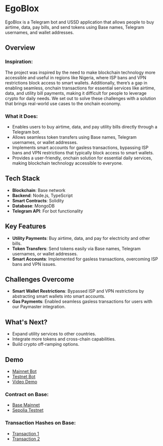 # EgoBlox

EgoBlox is a Telegram bot and USSD application that allows people to buy airtime, data, pay bills, and send tokens using Base names, Telegram usernames, and wallet addresses.

## Overview

### Inspiration:

The project was inspired by the need to make blockchain technology more accessible and useful in regions like Nigeria, where ISP bans and VPN restrictions block access to smart wallets. Additionally, there’s a gap in enabling seamless, onchain transactions for essential services like airtime, data, and utility bill payments, making it difficult for people to leverage crypto for daily needs. We set out to solve these challenges with a solution that brings real-world use cases to the onchain economy.

### What it Does:

- Enables users to buy airtime, data, and pay utility bills directly through a Telegram bot.
- Allows seamless token transfers using Base names, Telegram usernames, or wallet addresses.
- Implements smart accounts for gasless transactions, bypassing ISP bans and VPN restrictions that typically block access to smart wallets.
- Provides a user-friendly, onchain solution for essential daily services, making blockchain technology accessible to everyone.

## Tech Stack

- **Blockchain**: Base network
- **Backend**: Node.js, TypeScript
- **Smart Contracts**: Solidity
- **Database**: MongoDB
- **Telegram API**: For bot functionality

## Key Features

- **Utility Payments**: Buy airtime, data, and pay for electricity and other bills.
- **Token Transfers**: Send tokens easily via Base names, Telegram usernames, or wallet addresses.
- **Smart Accounts**: Implemented for gasless transactions, overcoming ISP bans and VPN issues.

## Challenges Overcome

- **Smart Wallet Restrictions**: Bypassed ISP and VPN restrictions by abstracting smart wallets into smart accounts.
- **Gas Payments**: Enabled seamless gasless transactions for users with our Paymaster integration.

## What's Next?

- Expand utility services to other countries.
- Integrate more tokens and cross-chain capabilities.
- Build crypto off-ramping options.

## Demo

- [Mainnet Bot](https://t.me/egoblox_bot)
- [Testnet Bot](https://t.me/egoBlox_testnetBot)
- [Video Demo](https://youtu.be/7R_5Zohxhjs)

### Contract on Base:

- [Base Mainnet](https://basescan.org/address/0xf2763132f7afed98b66ddbb15af07e5369fe9583)
- [Sepolia Testnet](https://sepolia.basescan.org/address/0x775b280937a08026bda6d2baa95f0451c152cb50)

### Transaction Hashes on Base:

- [Transaction 1](https://sepolia.basescan.org/tx/0xa874a98bb63d3584c4238c96050173700a4f15d2e44fed2927ac123b619ecfab)
- [Transaction 2](https://sepolia.basescan.org/tx/0x8c679583db3b7ba0e0d811d8cb7932ca565f4092e7676c6c37cc4545091789e0)
